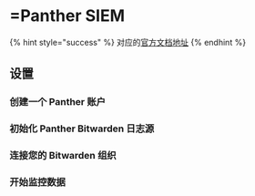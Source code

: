 # =Panther SIEM

{% hint style="success" %}
对应的[官方文档地址](https://bitwarden.com/help/panther-siem/)
{% endhint %}

## 设置 <a href="#setup" id="setup"></a>

### 创建一个 Panther 账户 <a href="#create-a-panther-account" id="create-a-panther-account"></a>

### 初始化 Panther Bitwarden 日志源 <a href="#initialize-panther-bitwarden-log-source" id="initialize-panther-bitwarden-log-source"></a>

### 连接您的 Bitwarden 组织 <a href="#connect-your-bitwarden-organization" id="connect-your-bitwarden-organization"></a>

### 开始监控数据 <a href="#start-monitoring-data" id="start-monitoring-data"></a>

